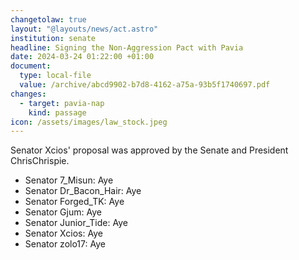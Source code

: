 ```yaml
---
changetolaw: true
layout: "@layouts/news/act.astro"
institution: senate
headline: Signing the Non-Aggression Pact with Pavia
date: 2024-03-24 01:22:00 +01:00
document:
  type: local-file
  value: /archive/abcd9902-b7d8-4162-a75a-93b5f1740697.pdf
changes:
  - target: pavia-nap
    kind: passage
icon: /assets/images/law_stock.jpeg
---
```

Senator Xcios' proposal was approved by the Senate and President ChrisChrispie.<!--more-->

* Senator 7_Misun: Aye
* Senator Dr_Bacon_Hair: Aye
* Senator Forged_TK: Aye
* Senator Gjum: Aye
* Senator Junior_Tide: Aye
* Senator Xcios: Aye
* Senator zolo17: Aye